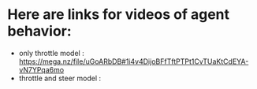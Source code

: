 # Here are links for videos of agent behavior:
 - only throttle model : https://mega.nz/file/uGoARbDB#1i4v4DijoBFfTftPTPt1CvTUaKtCdEYA-vN7YPqa6mo
 - throttle and steer model :
